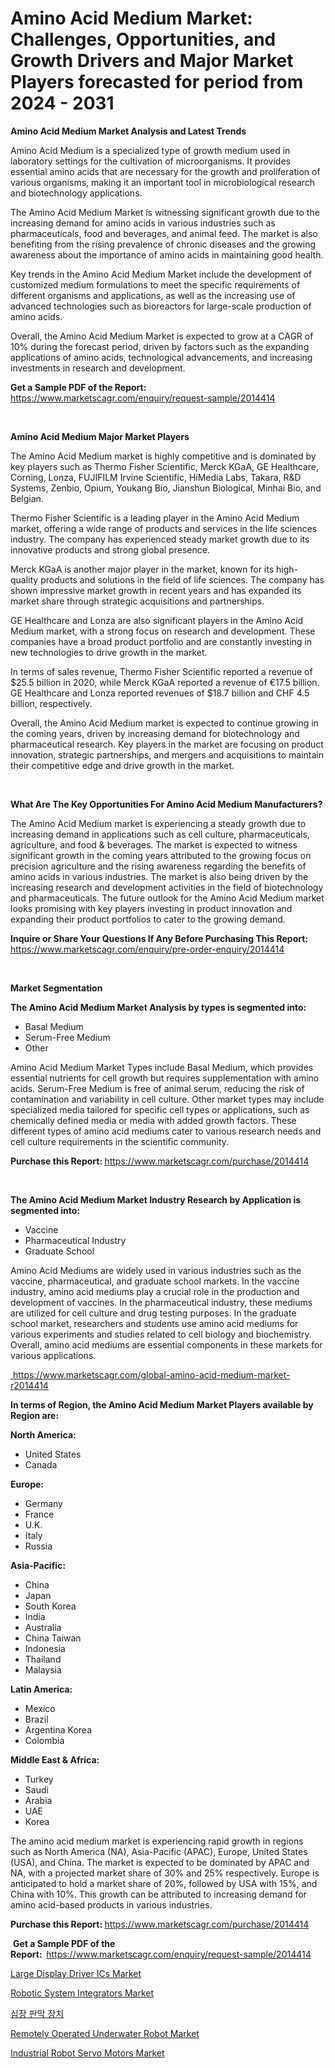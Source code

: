 <p><h1>Amino Acid Medium Market: Challenges, Opportunities, and Growth Drivers and Major Market Players forecasted for period from 2024 - 2031</h1></p><p><strong>Amino Acid Medium Market Analysis and Latest Trends</strong></p>
<p><p>Amino Acid Medium is a specialized type of growth medium used in laboratory settings for the cultivation of microorganisms. It provides essential amino acids that are necessary for the growth and proliferation of various organisms, making it an important tool in microbiological research and biotechnology applications.</p><p>The Amino Acid Medium Market is witnessing significant growth due to the increasing demand for amino acids in various industries such as pharmaceuticals, food and beverages, and animal feed. The market is also benefiting from the rising prevalence of chronic diseases and the growing awareness about the importance of amino acids in maintaining good health.</p><p>Key trends in the Amino Acid Medium Market include the development of customized medium formulations to meet the specific requirements of different organisms and applications, as well as the increasing use of advanced technologies such as bioreactors for large-scale production of amino acids.</p><p>Overall, the Amino Acid Medium Market is expected to grow at a CAGR of 10% during the forecast period, driven by factors such as the expanding applications of amino acids, technological advancements, and increasing investments in research and development.</p></p>
<p><strong>Get a Sample PDF of the Report:&nbsp;</strong> <a href="https://www.marketscagr.com/enquiry/request-sample/2014414">https://www.marketscagr.com/enquiry/request-sample/2014414</a></p>
<p>&nbsp;</p>
<p><strong>Amino Acid Medium Major Market Players</strong></p>
<p><p>The Amino Acid Medium market is highly competitive and is dominated by key players such as Thermo Fisher Scientific, Merck KGaA, GE Healthcare, Corning, Lonza, FUJIFILM Irvine Scientific, HiMedia Labs, Takara, R&D Systems, Zenbio, Opium, Youkang Bio, Jianshun Biological, Minhai Bio, and Belgian. </p><p>Thermo Fisher Scientific is a leading player in the Amino Acid Medium market, offering a wide range of products and services in the life sciences industry. The company has experienced steady market growth due to its innovative products and strong global presence. </p><p>Merck KGaA is another major player in the market, known for its high-quality products and solutions in the field of life sciences. The company has shown impressive market growth in recent years and has expanded its market share through strategic acquisitions and partnerships. </p><p>GE Healthcare and Lonza are also significant players in the Amino Acid Medium market, with a strong focus on research and development. These companies have a broad product portfolio and are constantly investing in new technologies to drive growth in the market. </p><p>In terms of sales revenue, Thermo Fisher Scientific reported a revenue of $25.5 billion in 2020, while Merck KGaA reported a revenue of €17.5 billion. GE Healthcare and Lonza reported revenues of $18.7 billion and CHF 4.5 billion, respectively. </p><p>Overall, the Amino Acid Medium market is expected to continue growing in the coming years, driven by increasing demand for biotechnology and pharmaceutical research. Key players in the market are focusing on product innovation, strategic partnerships, and mergers and acquisitions to maintain their competitive edge and drive growth in the market.</p></p>
<p>&nbsp;</p>
<p><strong>What Are The Key Opportunities For Amino Acid Medium Manufacturers?</strong></p>
<p><p>The Amino Acid Medium market is experiencing a steady growth due to increasing demand in applications such as cell culture, pharmaceuticals, agriculture, and food & beverages. The market is expected to witness significant growth in the coming years attributed to the growing focus on precision agriculture and the rising awareness regarding the benefits of amino acids in various industries. The market is also being driven by the increasing research and development activities in the field of biotechnology and pharmaceuticals. The future outlook for the Amino Acid Medium market looks promising with key players investing in product innovation and expanding their product portfolios to cater to the growing demand.</p></p>
<p><strong>Inquire or Share Your Questions If Any Before Purchasing This Report:</strong> <a href="https://www.marketscagr.com/enquiry/pre-order-enquiry/2014414">https://www.marketscagr.com/enquiry/pre-order-enquiry/2014414</a></p>
<p>&nbsp;</p>
<p><strong>Market Segmentation</strong></p>
<p><strong>The Amino Acid Medium Market Analysis by types is segmented into:</strong></p>
<p><ul><li>Basal Medium</li><li>Serum-Free Medium</li><li>Other</li></ul></p>
<p><p>Amino Acid Medium Market Types include Basal Medium, which provides essential nutrients for cell growth but requires supplementation with amino acids. Serum-Free Medium is free of animal serum, reducing the risk of contamination and variability in cell culture. Other market types may include specialized media tailored for specific cell types or applications, such as chemically defined media or media with added growth factors. These different types of amino acid mediums cater to various research needs and cell culture requirements in the scientific community.</p></p>
<p><strong>Purchase this Report:&nbsp;</strong><a href="https://www.marketscagr.com/purchase/2014414">https://www.marketscagr.com/purchase/2014414</a></p>
<p>&nbsp;</p>
<p><strong>The Amino Acid Medium Market Industry Research by Application is segmented into:</strong></p>
<p><ul><li>Vaccine</li><li>Pharmaceutical Industry</li><li>Graduate School</li></ul></p>
<p><p>Amino Acid Mediums are widely used in various industries such as the vaccine, pharmaceutical, and graduate school markets. In the vaccine industry, amino acid mediums play a crucial role in the production and development of vaccines. In the pharmaceutical industry, these mediums are utilized for cell culture and drug testing purposes. In the graduate school market, researchers and students use amino acid mediums for various experiments and studies related to cell biology and biochemistry. Overall, amino acid mediums are essential components in these markets for various applications.</p></p>
<p><a href="https://www.marketscagr.com/global-amino-acid-medium-market-r2014414">&nbsp;https://www.marketscagr.com/global-amino-acid-medium-market-r2014414</a></p>
<p><strong>In terms of Region, the Amino Acid Medium Market Players available by Region are:</strong></p>
<p>
    <p> <strong> North America: </strong>
        <ul>
            <li>United States</li>
            <li>Canada</li>
        </ul>
        </p> 
    <p> <strong> Europe: </strong>
        <ul>
            <li>Germany</li>
            <li>France</li>
            <li>U.K.</li>
            <li>Italy</li>
            <li>Russia</li>
        </ul>
        </p> 
    <p> <strong> Asia-Pacific: </strong>
        <ul>
            <li>China</li>
            <li>Japan</li>
            <li>South Korea</li>
            <li>India</li>
            <li>Australia</li>
            <li>China Taiwan</li>
            <li>Indonesia</li>
            <li>Thailand</li>
            <li>Malaysia</li>
        </ul>
        </p> 
    <p> <strong> Latin America: </strong>
        <ul>
            <li>Mexico</li>
            <li>Brazil</li>
            <li>Argentina Korea</li>
            <li>Colombia</li>
        </ul>
        </p> 
    <p> <strong> Middle East & Africa: </strong>
        <ul>
            <li>Turkey</li>
            <li>Saudi</li>
            <li>Arabia</li>
            <li>UAE</li>
            <li>Korea</li>
        </ul>
    </p>
    </p>
<p><p>The amino acid medium market is experiencing rapid growth in regions such as North America (NA), Asia-Pacific (APAC), Europe, United States (USA), and China. The market is expected to be dominated by APAC and NA, with a projected market share of 30% and 25% respectively. Europe is anticipated to hold a market share of 20%, followed by USA with 15%, and China with 10%. This growth can be attributed to increasing demand for amino acid-based products in various industries.</p></p>
<p><strong>Purchase this Report: </strong><a href="https://www.marketscagr.com/purchase/2014414">https://www.marketscagr.com/purchase/2014414</a></p>
<p>&nbsp;<strong>Get a Sample PDF of the Report:&nbsp;&nbsp;</strong><a href="https://www.marketscagr.com/enquiry/request-sample/2014414">https://www.marketscagr.com/enquiry/request-sample/2014414</a></p>
<p><strong></strong></p>
<p><p><a href="https://medium.com/@sac-m/exploring-large-display-driver-ics-market-dynamics-global-trends-and-future-growth-prospects-2024-8e1e471e6348">Large Display Driver ICs Market</a></p><p><a href="https://github.com/shahriarnajimjoy333/Market-Research-Report-List-1/blob/main/robotic-system-integrators-market.md">Robotic System Integrators Market</a></p><p><a href="https://github.com/nhaiquang84/Market-Research-Report-List-1/blob/main/19510031672.md">심장 판막 장치</a></p><p><a href="https://medium.com/@samleffler/market-forecast-global-remotely-operated-underwater-robot-trends-and-impact-analysis-2024-2031-95d81f968c58">Remotely Operated Underwater Robot Market</a></p><p><a href="https://github.com/cameroneffertz/Market-Research-Report-List-2/blob/main/industrial-robot-servo-motors-market.md">Industrial Robot Servo Motors Market</a></p></p>